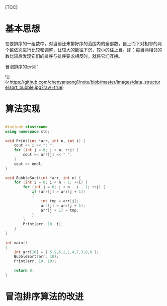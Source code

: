 [TOC]

# 基本思想

在要排序的一组数中，对当前还未排好序的范围内的全部数，自上而下对相邻的两个数依次进行比较和调整，让较大的数往下沉，较小的往上冒。即：每当两相邻的数比较后发现它们的排序与排序要求相反时，就将它们互换。

冒泡排序的示例：

![](<https://github.com/chenyansong1/note/blob/master/images/data_structure/sort_bubble.jpg?raw=true)



# 算法实现

```c++

#include <iostream>
using namespace std;
 
void Print(int *arr, int n, int i) {
	cout << i << ": ";
	for (int j = 0; j < n; ++j) {
		cout << arr[j] << " ";
	}
	cout << endl;
}
 
void BubbleSort(int *arr, int n) {
	for (int i = 0; i < n - 1; ++i) {
		for (int j = 0; j < n - i - 1; ++j) {
			if (arr[j] > arr[j + 1])
			{
				int tmp = arr[j];
				arr[j] = arr[j + 1]; 
				arr[j + 1] = tmp;
			}
		}
		Print(arr, 10, i);
	}
}
 
int main()
{
	int arr[10] = { 5,9,6,2,1,4,7,3,8,0 };
	BubbleSort(arr, 10);
	Print(arr, 10, 10);
 
	return 0;
}

```

# 冒泡排序算法的改进
